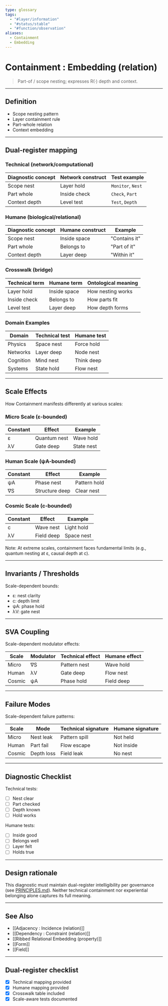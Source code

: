 ```yaml
---
type: glossary
tags:
  - "#layer/information"
  - "#status/stable"
  - "#function/observation"
aliases:
  - Containment
  - Embedding
---
```


# Containment : Embedding (relation)

> Part-of / scope nesting; expresses R(·) depth and context.

---

## Definition

- Scope nesting pattern
- Layer containment rule
- Part-whole relation
- Context embedding

---

## Dual‑register mapping

### Technical (network/computational)

| Diagnostic concept | Network construct | Test example |
|-------------------|------------------|--------------|
| Scope nest | Layer hold | `Monitor`, `Nest` |
| Part whole | Inside check | `Check`, `Part` |
| Context depth | Level test | `Test`, `Depth` |

### Humane (biological/relational)

| Diagnostic concept | Humane construct | Example |
|-------------------|------------------|----------|
| Scope nest | Inside space | "Contains it" |
| Part whole | Belongs to | "Part of it" |
| Context depth | Layer deep | "Within it" |

### Crosswalk (bridge)

| Technical term | Humane term | Ontological meaning |
|---------------|-------------|-------------------|
| Layer hold | Inside space | How nesting works |
| Inside check | Belongs to | How parts fit |
| Level test | Layer deep | How depth forms |

### Domain Examples

| Domain | Technical test | Humane test |
|--------|---------------|-------------|
| Physics | Space nest | Force hold |
| Networks | Layer deep | Node nest |
| Cognition | Mind nest | Think deep |
| Systems | State hold | Flow nest |

---

## Scale Effects

How Containment manifests differently at various scales:

### Micro Scale (ε-bounded)

| Constant | Effect | Example |
|----------|--------|---------|
| ε | Quantum nest | Wave hold |
| λV | Gate deep | State nest |

### Human Scale (ψA-bounded)

| Constant | Effect | Example |
|----------|--------|---------|
| ψA | Phase nest | Pattern hold |
| ∇S | Structure deep | Clear nest |

### Cosmic Scale (c-bounded)

| Constant | Effect | Example |
|----------|--------|---------|
| c | Wave nest | Light hold |
| λV | Field deep | Space nest |

Note: At extreme scales, containment faces fundamental limits (e.g., quantum nesting at ε, causal depth at c).

---

## Invariants / Thresholds

Scale-dependent bounds:
- ε: nest clarity
- c: depth limit
- ψA: phase hold
- λV: gate nest

---

## SVA Coupling

Scale-dependent modulator effects:

| Scale | Modulator | Technical effect | Humane effect |
|-------|-----------|-----------------|---------------|
| Micro | ∇S | Pattern nest | Wave hold |
| Human | λV | Gate deep | Flow nest |
| Cosmic | ψA | Phase hold | Field deep |

---

## Failure Modes

Scale-dependent failure patterns:

| Scale | Mode | Technical signature | Humane signature |
|-------|------|-------------------|------------------|
| Micro | Nest leak | Pattern spill | Not held |
| Human | Part fail | Flow escape | Not inside |
| Cosmic | Depth loss | Field leak | No nest |

---

## Diagnostic Checklist

Technical tests:
- [ ] Nest clear
- [ ] Part checked
- [ ] Depth known
- [ ] Hold works

Humane tests:
- [ ] Inside good
- [ ] Belongs well
- [ ] Layer felt
- [ ] Holds true

---

## Design rationale

This diagnostic must maintain dual-register intelligibility per governance (see [PRINCIPLES.md](../../../../PRINCIPLES.md)). Neither technical containment nor experiential belonging alone captures its full meaning.

---

## See Also

- [[Adjacency : Incidence (relation)]]
- [[Dependency : Constraint (relation)]]
- [[Ribbed Relational Embedding (property)]]
- [[Form]]
- [[Field]]

---

## Dual‑register checklist

- [x] Technical mapping provided
- [x] Humane mapping provided
- [x] Crosswalk table included
- [x] Scale-aware tests documented
